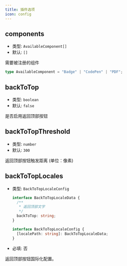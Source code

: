 ```yaml
---
title: 插件选项
icon: config
---
```


## components

- 类型: `AvailableComponent[]`
- 默认: `[]`

需要被注册的组件

```ts
type AvailableComponent = "Badge" | "CodePen" | "PDF";
```

## backToTop

- 类型: `boolean`
- 默认: `false`

是否启用返回顶部按钮

## backToTopThreshold

- 类型: `number`
- 默认: `300`

返回顶部按钮触发距离 (单位：像素)

## backToTopLocales

- 类型: `BackToTopLocaleConfig`

  ```ts
  interface BackToTopLocaleData {
    /**
     * 返回顶部文字
     */
    backToTop: string;
  }

  interface BackToTopLocaleConfig {
    [localePath: string]: BackToTopLocaleData;
  }
  ```

- 必填: 否

返回顶部按钮国际化配置。
